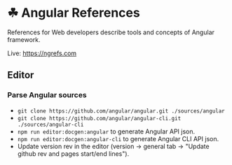 # ☘ Angular References

References for Web developers describe tools and concepts of Angular framework.

Live: https://ngrefs.com

## Editor

### Parse Angular sources

* `git clone https://github.com/angular/angular.git ./sources/angular`
* `git clone https://github.com/angular/angular-cli.git ./sources/angular-cli`
* `npm run editor:docgen:angular` to generate Angular API json.
* `npm run editor:docgen:angular-cli` to generate Angular CLI API json.
* Update version rev in the editor (version -> general tab -> "Update github rev and pages start/end lines").
